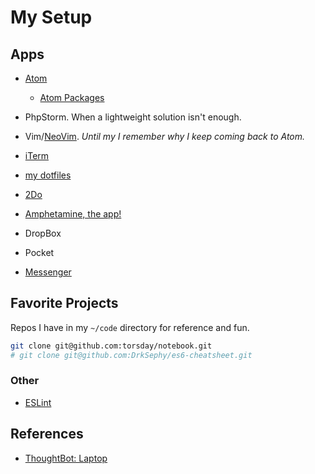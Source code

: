 # My Setup

## Apps

-   [Atom](https://atom.io/)

    -   [Atom Packages](https://atom.io/packages/list)

-   PhpStorm. When a lightweight solution isn't enough.

-   Vim/[NeoVim](https://neovim.io). *Until my I remember why I keep coming back to Atom.*

-   [iTerm](https://www.iterm2.com/downloads.html)

-   [my dotfiles](https://github.com/torsday/dotfiles)

-   [2Do](http://www.2doapp.com/)

-   [Amphetamine, the app!](https://itunes.apple.com/us/app/amphetamine/id937984704?mt=12)

-   DropBox

-   Pocket

-   [Messenger](https://www.messenger.com)

## Favorite Projects

Repos I have in my `~/code` directory for reference and fun.

```sh
git clone git@github.com:torsday/notebook.git
# git clone git@github.com:DrkSephy/es6-cheatsheet.git
```

### Other

-   [ESLint](http://eslint.org/)

## References

-   [ThoughtBot: Laptop](https://github.com/thoughtbot/laptop)
